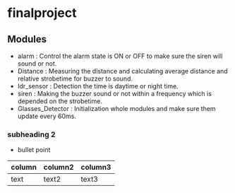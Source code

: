 # finalproject

## Modules
- alarm : Control the alarm state is ON or OFF to make sure the siren will sound or not.
- Distance : Measuring the distance and calculating average distance and relative strobetime for buzzer to sound.
- ldr_sensor : Detection the time is daytime or night time.
- siren : Making the buzzer sound or not within a frequency which is depended on the strobetime.
- Glasses_Detector : Initialization whole modules and make sure them update every 60ms.

### subheading 2

- bullet point

|column|column2|column3|
|------|-------|------|
|text|text2|text3|
